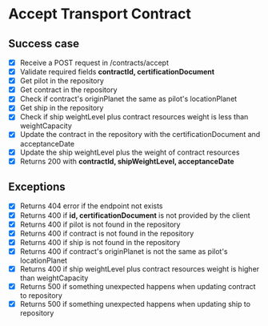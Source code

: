 # Accept Transport Contract

## Success case
- [x] Receive a POST request in /contracts/accept
- [x] Validate required fields **contractId, certificationDocument**
- [x] Get pilot in the repository
- [x] Get contract in the repository
- [x] Check if contract's originPlanet the same as pilot's locationPlanet
- [x] Get ship in the repository
- [x] Check if ship weightLevel plus contract resources weight is less than weightCapacity
- [x] Update the contract in the repository with the certificationDocument and acceptanceDate
- [x] Update the ship weightLevel plus the weight of contract resources
- [x] Returns 200 with **contractId, shipWeightLevel, acceptanceDate**

## Exceptions
- [x] Returns 404 error if the endpoint not exists
- [x] Returns 400 if **id, certificationDocument** is not provided by the client
- [x] Returns 400 if pilot is not found in the repository
- [x] Returns 400 if contract is not found in the repository
- [x] Returns 400 if ship is not found in the repository
- [x] Returns 400 if contract's originPlanet is not the same as pilot's locationPlanet
- [x] Returns 400 if ship weightLevel plus contract resources weight is higher than weightCapacity
- [x] Returns 500 if something unexpected happens when updating contract to repository
- [x] Returns 500 if something unexpected happens when updating ship to repository
